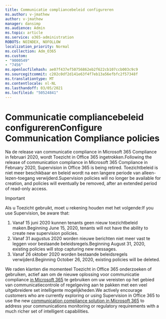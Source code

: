 ```yaml
---
title: Communicatie compliancebeleid configureren
ms.author: v-jmathew
author: v-jmathew
manager: dansimp
ms.audience: Admin
ms.topic: article
ms.service: o365-administration
ROBOTS: NOINDEX, NOFOLLOW
localization_priority: Normal
ms.collection: Adm_O365
ms.custom:
- "9000549"
- "7456"
ms.openlocfilehash: ae07f437ef50756862eb2f622cb107ccb003c9c9
ms.sourcegitcommit: c202c0df2d141e63f4f7eb13a56efbfc2f57348f
ms.translationtype: MT
ms.contentlocale: nl-NL
ms.lasthandoff: 03/05/2021
ms.locfileid: "50524841"
---
```

# <a name="configure-communication-compliance-policies"></a><span data-ttu-id="d31b5-102">Communicatie compliancebeleid configureren</span><span class="sxs-lookup"><span data-stu-id="d31b5-102">Configure Communication Compliance policies</span></span>

<span data-ttu-id="d31b5-103">Na de release van communicatie compliance in Microsoft 365 Compliance in februari 2020, wordt Toezicht in Office 365 ingetrokken.</span><span class="sxs-lookup"><span data-stu-id="d31b5-103">Following the release of communication compliance in Microsoft 365 Compliance in February 2020, Supervision in Office 365 is being retired.</span></span> <span data-ttu-id="d31b5-104">Toezichtbeleid is niet meer beschikbaar en beleid wordt na een langere periode van alleen-lezen-toegang verwijderd.</span><span class="sxs-lookup"><span data-stu-id="d31b5-104">Supervision policies will no longer be available for creation, and policies will eventually be removed, after an extended period of read-only access.</span></span>

> [!IMPORTANT]
> <span data-ttu-id="d31b5-105">Als u Toezicht gebruikt, moet u rekening houden met het volgende:</span><span class="sxs-lookup"><span data-stu-id="d31b5-105">If you use Supervision, be aware that:</span></span>
>
> 1. <span data-ttu-id="d31b5-106">Vanaf 15 juni 2020 kunnen tenants geen nieuw toezichtbeleid maken.</span><span class="sxs-lookup"><span data-stu-id="d31b5-106">Beginning June 15, 2020, tenants will not have the ability to create new supervision policies.</span></span>
> 2. <span data-ttu-id="d31b5-107">Vanaf 31 augustus 2020 worden nieuwe berichten niet meer vast te leggen voor bestaande beleidsregels.</span><span class="sxs-lookup"><span data-stu-id="d31b5-107">Beginning August 31, 2020, existing policies will stop capturing new messages.</span></span>
> 3. <span data-ttu-id="d31b5-108">Vanaf 26 oktober 2020 worden bestaande beleidsregels verwijderd.</span><span class="sxs-lookup"><span data-stu-id="d31b5-108">Beginning October 26, 2020, existing policies will be deleted.</span></span>

<span data-ttu-id="d31b5-109">We raden klanten die momenteel Toezicht in Office 365 onderzoeken of gebruiken, actief aan om de nieuwe oplossing voor communicatie compliance [in Microsoft 365](https://go.microsoft.com/fwlink/?linkid=2128593) te gebruiken om uw vereisten op het gebied van communicatiecontrole of regelgeving aan te pakken met een veel uitgebreidere set intelligente mogelijkheden.</span><span class="sxs-lookup"><span data-stu-id="d31b5-109">We actively encourage customers who are currently exploring or using Supervision in Office 365 to use the new [communication compliance solution in Microsoft 365](https://go.microsoft.com/fwlink/?linkid=2128593) to address your communications monitoring or regulatory requirements with a much richer set of intelligent capabilities.</span></span>
